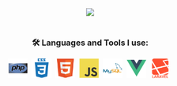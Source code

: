 
<div id="header" align="center">
  <img src="https://media.giphy.com/media/0zV9svUZvFeU7Ox8Sh/giphy.gif" width="200"/>
  <div id="badges">
</div>
  <br>
  <h3>🛠  Languages and Tools I use:</h3>
  <div>
<img src="https://github.com/devicons/devicon/blob/master/icons/php/php-original.svg" title="NodeJS" alt="NodeJS" width="40" height="40"/>&nbsp;
  <img src="https://github.com/devicons/devicon/blob/master/icons/css3/css3-plain-wordmark.svg"  title="CSS3" alt="CSS" width="40" height="40"/>&nbsp;
  <img src="https://github.com/devicons/devicon/blob/master/icons/html5/html5-original.svg" title="HTML5" alt="HTML" width="40" height="40"/>&nbsp;
  <img src="https://github.com/devicons/devicon/blob/master/icons/javascript/javascript-original.svg" title="JavaScript" alt="JavaScript" width="40" height="40"/>&nbsp;
  <img src="https://github.com/devicons/devicon/blob/master/icons/mysql/mysql-original-wordmark.svg" title="MySQL"  alt="MySQL" width="40" height="40"/>&nbsp;
  <img src="https://github.com/devicons/devicon/blob/master/icons/vuejs/vuejs-original.svg" title="NodeJS" alt="NodeJS" width="40" height="40"/>&nbsp;
  <img src="https://github.com/devicons/devicon/blob/master/icons/laravel/laravel-plain-wordmark.svg" title="NodeJS" alt="NodeJS" width="40" height="40"/>&nbsp;
   
</div>
</div>
